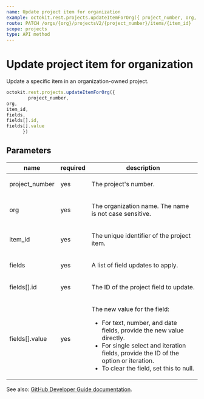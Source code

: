 ```yaml
---
name: Update project item for organization
example: octokit.rest.projects.updateItemForOrg({ project_number, org, item_id, fields, fields[].id, fields[].value })
route: PATCH /orgs/{org}/projectsV2/{project_number}/items/{item_id}
scope: projects
type: API method
---
```


# Update project item for organization

Update a specific item in an organization-owned project.

```js
octokit.rest.projects.updateItemForOrg({
        project_number,
org,
item_id,
fields,
fields[].id,
fields[].value
      })
```

## Parameters

<table>
  <thead>
    <tr>
      <th>name</th>
      <th>required</th>
      <th>description</th>
    </tr>
  </thead>
  <tbody>
    <tr><td>project_number</td><td>yes</td><td>

The project's number.

</td></tr>
<tr><td>org</td><td>yes</td><td>

The organization name. The name is not case sensitive.

</td></tr>
<tr><td>item_id</td><td>yes</td><td>

The unique identifier of the project item.

</td></tr>
<tr><td>fields</td><td>yes</td><td>

A list of field updates to apply.

</td></tr>
<tr><td>fields[].id</td><td>yes</td><td>

The ID of the project field to update.

</td></tr>
<tr><td>fields[].value</td><td>yes</td><td>

The new value for the field:

- For text, number, and date fields, provide the new value directly.
- For single select and iteration fields, provide the ID of the option or iteration.
- To clear the field, set this to null.

</td></tr>
  </tbody>
</table>

See also: [GitHub Developer Guide documentation](https://docs.github.com/rest/projects/items#update-project-item-for-organization).

